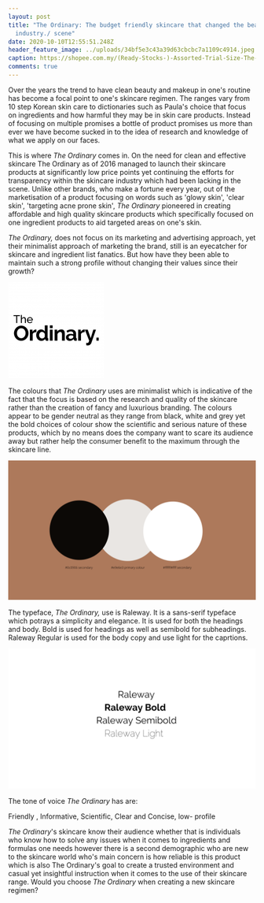 ```yaml
---
layout: post
title: "The Ordinary: The budget friendly skincare that changed the beauty
  industry./ scene"
date: 2020-10-10T12:55:51.248Z
header_feature_image: ../uploads/34bf5e3c43a39d63cbcbc7a1109c4914.jpeg
caption: https://shopee.com.my/(Ready-Stocks-)-Assorted-Trial-Size-The-Ordinary-i.5127022.1393849648
comments: true
---
```

Over the years the trend to have clean beauty and makeup in one's routine has become a focal point to one's skincare regimen. The ranges vary from 10 step Korean skin care to dictionaries such as Paula's choice that focus on ingredients and how harmful they may be in skin care products. Instead of focusing on multiple promises a bottle of product promises us more than ever we have become sucked in to the idea of research and knowledge of what we apply on our faces.

This is where *The Ordinary* comes in. On the need for clean and effective skincare The Ordinary as of 2016 managed to launch their skincare products at significantly low price points yet continuing the efforts for transparency within the skincare industry which had been lacking in the scene. Unlike other brands, who make a fortune every year, out of the marketisation of a product focusing on words such as 'glowy skin', 'clear skin', 'targeting acne prone skin', *The Ordinary* pioneered in creating affordable and high quality skincare products which specifically focused on one ingredient products to aid targeted areas on one's skin. 

*The Ordinary,* does not focus on its marketing and advertising approach, yet their minimalist approach of marketing the brand, still is an eyecatcher for skincare and ingredient list fanatics. But how have they been able to maintain such a strong profile without changing their values since their growth?

![](../uploads/untitled-1_97.png)

The colours that *The Ordinary* uses are minimalist which is indicative of the fact that the focus is based on the research and quality of the skincare rather than the creation of fancy and luxurious branding. The colours appear to be gender neutral as they range from black, white and grey yet the bold choices of colour show the scientific and serious nature of these products, which by no means does the company want to scare its audience away but rather help the consumer benefit to the maximum through the skincare line.

![](../uploads/add-a-little-bit-of-body-text.png)

The typeface, *The Ordinary,* use is Raleway. It is a sans-serif typeface which potrays a simplicity and elegance. It is used for both the headings and body. Bold is used for headings as well as semibold for subheadings. Raleway Regular is used for the body copy and use light for the caprtions.

![](../uploads/add-a-little-bit-of-body-text-2.png)

The tone of voice *The Ordinary* has are:

Friendly , Informative, Scientific, Clear and Concise, low- profile

*The Ordinary*'s skincare know their audience whether that is individuals who know how to solve any issues when it comes to ingredients and formulas one needs however there is a second demographic who are new to the skincare world who's main concern is how reliable is this product which is also The Ordinary's goal to create a trusted environment and casual yet insightful instruction when it comes to the use of their skincare range. Would you choose *The Ordinary* when creating a new skincare regimen?